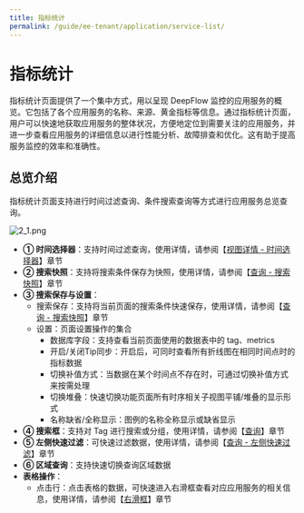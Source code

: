 ```yaml
---
title: 指标统计
permalink: /guide/ee-tenant/application/service-list/
---
```


# 指标统计

指标统计页面提供了一个集中方式，用以呈现 DeepFlow 监控的应用服务的概览。它包括了各个应用服务的名称、来源、黄金指标等信息。通过指标统计页面，用户可以快速地获取应用服务的整体状况，方便地定位到需要关注的应用服务，并进一步查看应用服务的详细信息以进行性能分析、故障排查和优化。这有助于提高服务监控的效率和准确性。

## 总览介绍

指标统计页面支持进行时间过滤查询、条件搜索查询等方式进行应用服务总览查询。

![2_1.png](https://yunshan-guangzhou.oss-cn-beijing.aliyuncs.com/pub/pic/20230920650a602e67679.png)

- **① 时间选择器**：支持时间过滤查询，使用详情，请参阅【[视图详情 - 时间选择器](../dashboard/use/)】章节
- **② 搜索快照**：支持将搜索条件保存为快照，使用详情，请参阅【[查询 - 搜索快照](../query/history/)】章节
- **③ 搜索保存与设置**：
  - 搜索保存：支持将当前页面的搜索条件快速保存，使用详情，请参阅【[查询 - 搜索快照](../query/history/)】章节
  - 设置：页面设置操作的集合
    - 数据库字段：支持查看当前页面使用的数据表中的 tag、metrics
    - 开启/关闭Tip同步：开启后，可同时查看所有折线图在相同时间点时的指标数据
    - 切换补值方式：当数据在某个时间点不存在时，可通过切换补值方式来按需处理
    - 切换堆叠：快速切换功能页面所有时序相关子视图平铺/堆叠的显示形式
    - 名称缺省/全称显示：图例的名称全称显示或缺省显示
- **④ 搜索框**：支持对 Tag 进行搜索或分组，使用详情，请参阅【[查询](../query/overview/)】章节
- **⑤ 左侧快速过滤**：可快速过滤数据，使用详情，请参阅【[查询 - 左侧快速过滤](../query/left-quick-filter/)】章节
- **⑥ 区域查询**：支持快速切换查询区域数据
- **表格操作**：
  - 点击行：点击表格的数据，可快速进入右滑框查看对应应用服务的相关信息，使用详情，请参阅【[右滑框](./right-sliding-box/)】章节
